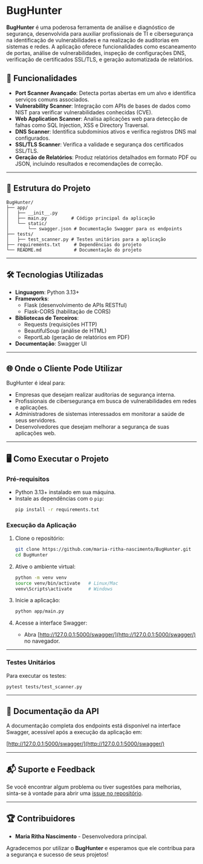 # BugHunter

**BugHunter** é uma poderosa ferramenta de análise e diagnóstico de segurança, desenvolvida para auxiliar profissionais de TI e cibersegurança na identificação de vulnerabilidades e na realização de auditorias em sistemas e redes. A aplicação oferece funcionalidades como escaneamento de portas, análise de vulnerabilidades, inspeção de configurações DNS, verificação de certificados SSL/TLS, e geração automatizada de relatórios.

## 🚀 Funcionalidades

- **Port Scanner Avançado**: Detecta portas abertas em um alvo e identifica serviços comuns associados.
- **Vulnerability Scanner**: Integração com APIs de bases de dados como NIST para verificar vulnerabilidades conhecidas (CVE).
- **Web Application Scanner**: Analisa aplicações web para detecção de falhas como SQL Injection, XSS e Directory Traversal.
- **DNS Scanner**: Identifica subdomínios ativos e verifica registros DNS mal configurados.
- **SSL/TLS Scanner**: Verifica a validade e segurança dos certificados SSL/TLS.
- **Geração de Relatórios**: Produz relatórios detalhados em formato PDF ou JSON, incluindo resultados e recomendações de correção.

---

## 📂 Estrutura do Projeto

```plaintext
BugHunter/
├── app/
│   ├── __init__.py
│   ├── main.py         # Código principal da aplicação
│   └── static/
│       └── swagger.json # Documentação Swagger para os endpoints
├── tests/
│   ├── test_scanner.py # Testes unitários para a aplicação
├── requirements.txt     # Dependências do projeto
└── README.md            # Documentação do projeto
```

---

## 🛠️ Tecnologias Utilizadas

- **Linguagem**: Python 3.13+
- **Frameworks**:
  - Flask (desenvolvimento de APIs RESTful)
  - Flask-CORS (habilitação de CORS)
- **Bibliotecas de Terceiros**:
  - Requests (requisições HTTP)
  - BeautifulSoup (análise de HTML)
  - ReportLab (geração de relatórios em PDF)
- **Documentação**: Swagger UI

---

## 🌐 Onde o Cliente Pode Utilizar

BugHunter é ideal para:

- Empresas que desejam realizar auditorias de segurança interna.
- Profissionais de cibersegurança em busca de vulnerabilidades em redes e aplicações.
- Administradores de sistemas interessados em monitorar a saúde de seus servidores.
- Desenvolvedores que desejam melhorar a segurança de suas aplicações web.

---

## 🖥️ Como Executar o Projeto

### Pré-requisitos

- Python 3.13+ instalado em sua máquina.
- Instale as dependências com o `pip`:
  ```bash
  pip install -r requirements.txt
  ```

### Execução da Aplicação

1. Clone o repositório:
   ```bash
   git clone https://github.com/maria-ritha-nascimento/BugHunter.git
   cd BugHunter
   ```

2. Ative o ambiente virtual:
   ```bash
   python -m venv venv
   source venv/bin/activate   # Linux/Mac
   venv\Scripts\activate      # Windows
   ```

3. Inicie a aplicação:
   ```bash
   python app/main.py
   ```

4. Acesse a interface Swagger:
   - Abra [http://127.0.0.1:5000/swagger/](http://127.0.0.1:5000/swagger/) no navegador.

---

### Testes Unitários

Para executar os testes:
```bash
pytest tests/test_scanner.py
```

---

## 📑 Documentação da API

A documentação completa dos endpoints está disponível na interface Swagger, acessível após a execução da aplicação em:

[http://127.0.0.1:5000/swagger/](http://127.0.0.1:5000/swagger/)

---

## 📬 Suporte e Feedback

Se você encontrar algum problema ou tiver sugestões para melhorias, sinta-se à vontade para abrir uma [issue no repositório](https://github.com/maria-ritha-nascimento/BugHunter/issues).

---

## 🏆 Contribuidores

- **Maria Ritha Nascimento** - Desenvolvedora principal.

Agradecemos por utilizar o **BugHunter** e esperamos que ele contribua para a segurança e sucesso de seus projetos!
